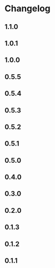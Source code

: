 # Changelog

## 1.1.0


## 1.0.1


## 1.0.0


## 0.5.5


## 0.5.4


## 0.5.3


## 0.5.2


## 0.5.1


## 0.5.0


## 0.4.0


## 0.3.0


## 0.2.0


## 0.1.3


## 0.1.2


## 0.1.1

